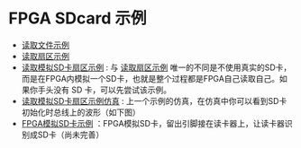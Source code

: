 FPGA SDcard 示例
===========================

* [读取文件示例](https://github.com/WangXuan95/FPGA-SDcard/blob/master/example/ReadFile/ "读取文件示例")
* [读取扇区示例](https://github.com/WangXuan95/FPGA-SDcard/blob/master/example/ReadSector/ "读取扇区示例")
* [读取模拟SD卡扇区示例](https://github.com/WangXuan95/FPGA-SDcard/blob/master/example/ReadSector_FakeSD/ "读取模拟SD卡扇区示例") : 与 [读取扇区示例](https://github.com/WangXuan95/FPGA-SDcard/blob/master/example/ReadSector/ "读取扇区示例") 唯一的不同是不使用真实的SD卡，而是在FPGA内模拟一个SD卡，也就是整个过程都是FPGA自己读取自己。如果你手头没有 SD 卡，可以先尝试该示例。
* [读取模拟SD卡扇区示例仿真](https://github.com/WangXuan95/FPGA-SDcard/blob/master/example/ReadSector_FakeSD_simulation/ "读取模拟SD卡扇区示例仿真") : 上一个示例的仿真，在仿真中你可以看到SD卡初始化时总线上的波形（如下图）
* [FPGA模拟SD卡示例](https://github.com/WangXuan95/FPGA-SDcard/blob/master/example/FakeSDcard/ "FPGA模拟SD卡示例") ：FPGA模拟SD卡，留出引脚接在读卡器上，让读卡器识别成SD卡（尚未完善）
